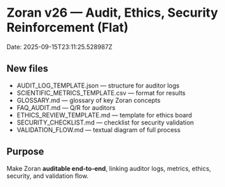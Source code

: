 # Zoran v26 — Audit, Ethics, Security Reinforcement (Flat)
Date: 2025-09-15T23:11:25.528987Z

## New files
- AUDIT_LOG_TEMPLATE.json — structure for auditor logs
- SCIENTIFIC_METRICS_TEMPLATE.csv — format for results
- GLOSSARY.md — glossary of key Zoran concepts
- FAQ_AUDIT.md — Q/R for auditors
- ETHICS_REVIEW_TEMPLATE.md — template for ethics board
- SECURITY_CHECKLIST.md — checklist for security validation
- VALIDATION_FLOW.md — textual diagram of full process

## Purpose
Make Zoran **auditable end‑to‑end**, linking auditor logs, metrics, ethics, security, and validation flow.
